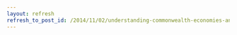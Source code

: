 ```yaml
---
layout: refresh
refresh_to_post_id: /2014/11/02/understanding-commonwealth-economies-and-re-interpreting-darwinism
---
```

